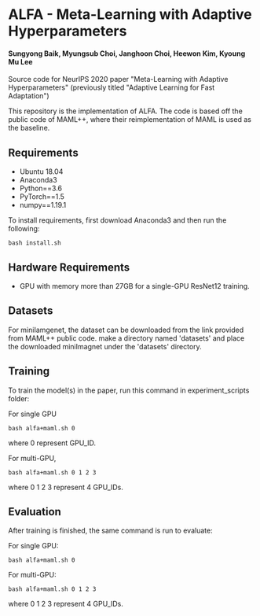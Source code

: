# ALFA - Meta-Learning with Adaptive Hyperparameters
#### Sungyong Baik, Myungsub Choi, Janghoon Choi, Heewon Kim, Kyoung Mu Lee

Source code for NeurIPS 2020 paper "Meta-Learning with Adaptive Hyperparameters" (previously titled "Adaptive Learning for Fast Adaptation")

This repository is the implementation of ALFA.
The code is based off the public code of MAML++, where their reimplementation of MAML is used as the baseline.

## Requirements

- Ubuntu 18.04
- Anaconda3
- Python==3.6
- PyTorch==1.5
- numpy==1.19.1

To install requirements, first download Anaconda3 and then run the following:

```setup
bash install.sh
```

## Hardware Requirements

- GPU with memory more than 27GB for a single-GPU ResNet12 training.

## Datasets
For miniIamgenet, the dataset can be downloaded from the link provided from MAML++ public code.
make a directory named 'datasets' and place the downloaded miniImagnet under the 'datasets' directory.


## Training

To train the model(s) in the paper, run this command in experiment_scripts folder:

For single GPU
```train
bash alfa+maml.sh 0
```
where 0 represent GPU_ID.

For multi-GPU,

```train
bash alfa+maml.sh 0 1 2 3
```
where 0 1 2 3 represent 4 GPU_IDs.


## Evaluation

After training is finished, the same command is run to evaluate:

For single GPU:
```eval
bash alfa+maml.sh 0
```
For multi-GPU:
```eval
bash alfa+maml.sh 0 1 2 3
```
where 0 1 2 3 represent 4 GPU_IDs.
